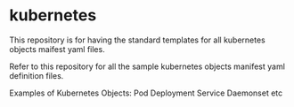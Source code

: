 # kubernetes

This repository is for having the standard templates for all kubernetes objects maifest yaml files.

Refer to this repository for all the sample kubernetes objects manifest yaml definition files.

Examples of Kubernetes Objects:
Pod
Deployment
Service
Daemonset
etc

